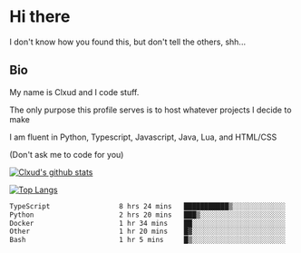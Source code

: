 

# Hi there
I don't know how you found this, but don't tell the others, shh...

## Bio
My name is Clxud and I code stuff.

The only purpose this profile serves is to host whatever projects I decide to make

I am fluent in Python, Typescript, Javascript, Java, Lua, and HTML/CSS



(Don't ask me to code for you)

[![Clxud's github stats](https://github-readme-stats.vercel.app/api?username=cloudwithax&count_private=true&theme=dark&show_icons=true)](https://github.com/anuraghazra/github-readme-stats) 

[![Top Langs](https://github-readme-stats.vercel.app/api/top-langs/?username=cloudwithax&theme=dark)](https://github.com/anuraghazra/github-readme-stats)

<!--START_SECTION:waka-->

```txt
TypeScript                 8 hrs 24 mins   ███████████▒░░░░░░░░░░░░░   45.62 %
Python                     2 hrs 20 mins   ███▒░░░░░░░░░░░░░░░░░░░░░   12.70 %
Docker                     1 hr 34 mins    ██░░░░░░░░░░░░░░░░░░░░░░░   08.52 %
Other                      1 hr 20 mins    █▓░░░░░░░░░░░░░░░░░░░░░░░   07.27 %
Bash                       1 hr 5 mins     █▒░░░░░░░░░░░░░░░░░░░░░░░   05.94 %
```

<!--END_SECTION:waka-->







